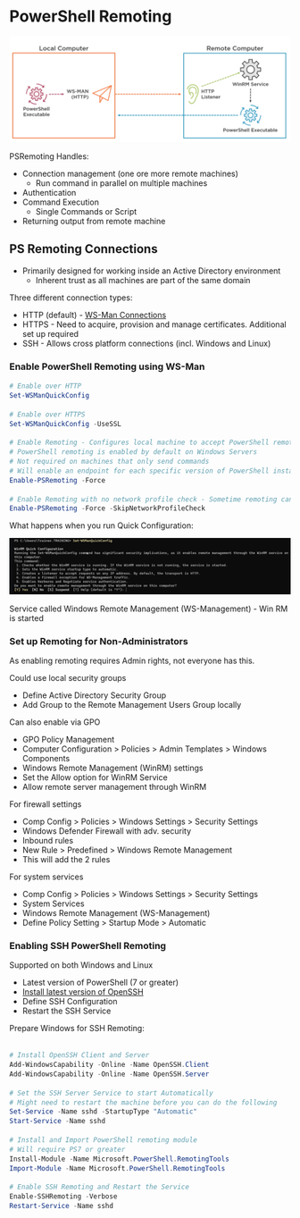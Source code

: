 # PowerShell Remoting

![High level diagram of PSRemoting](psremoting-high-level.png)

PSRemoting Handles:

- Connection management (one ore more remote machines)
  - Run command in parallel on multiple machines
- Authentication
- Command Execution
  - Single Commands or Script
- Returning output from remote machine

## PS Remoting Connections

- Primarily designed for working inside an Active Directory environment
  - Inherent trust as all machines are part of the same domain

Three different connection types:

- HTTP (default) - [WS-Man Connections](https://learn.microsoft.com/en-us/powershell/scripting/learn/remoting/wsman-remoting-in-powershell?view=powershell-7.4)
- HTTPS - Need to acquire, provision and manage certificates. Additional set up required
- SSH - Allows cross platform connections (incl. Windows and Linux)

### Enable PowerShell Remoting using WS-Man

```powershell
# Enable over HTTP
Set-WSManQuickConfig

# Enable over HTTPS
Set-WSManQuickConfig -UseSSL

# Enable Remoting - Configures local machine to accept PowerShell remoting commands
# PowerShell remoting is enabled by default on Windows Servers
# Not required on machines that only send commands
# Will enable an endpoint for each specific version of PowerShell installed
Enable-PSRemoting -Force

# Enable Remoting with no network profile check - Sometime remoting can be blocked if your network connection is defined as Public
Enable-PSRemoting -Force -SkipNetworkProfileCheck

```

What happens when you run Quick Configuration:

![alt text](set-wsman-quickconfig.png)

Service called Windows Remote Management (WS-Management) - Win RM is started

### Set up Remoting for Non-Administrators

As enabling remoting requires Admin rights, not everyone has this.

Could use local security groups

- Define Active Directory Security Group
- Add Group to the Remote Management Users Group locally

Can also enable via GPO

- GPO Policy Management
- Computer Configuration > Policies > Admin Templates > Windows Components
- Windows Remote Management (WinRM) settings
- Set the Allow option for WinRM Service
- Allow remote server management through WinRM

For firewall settings

- Comp Config > Policies > Windows Settings > Security Settings
- Windows Defender Firewall with adv. security
- Inbound rules
- New Rule > Predefined > Windows Remote Management
- This will add the 2 rules

For system services

- Comp Config > Policies > Windows Settings > Security Settings
- System Services
- Windows Remote Management (WS-Management)
- Define Policy Setting > Startup Mode > Automatic

### Enabling SSH PowerShell Remoting

Supported on both Windows and Linux

- Latest version of PowerShell (7 or greater)
- [Install latest version of OpenSSH](https://learn.microsoft.com/en-us/windows-server/administration/openssh/openssh_install_firstuse?tabs=gui)
- Define SSH Configuration
- Restart the SSH Service

Prepare Windows for SSH Remoting:

```powershell

# Install OpenSSH Client and Server
Add-WindowsCapability -Online -Name OpenSSH.Client
Add-WindowsCapability -Online -Name OpenSSH.Server

# Set the SSH Server Service to start Automatically
# Might need to restart the machine before you can do the following
Set-Service -Name sshd -StartupType "Automatic"
Start-Service -Name sshd

# Install and Import PowerShell remoting module
# Will require PS7 or greater
Install-Module -Name Microsoft.PowerShell.RemotingTools
Import-Module -Name Microsoft.PowerShell.RemotingTools

# Enable SSH Remoting and Restart the Service
Enable-SSHRemoting -Verbose
Restart-Service -Name sshd

```

